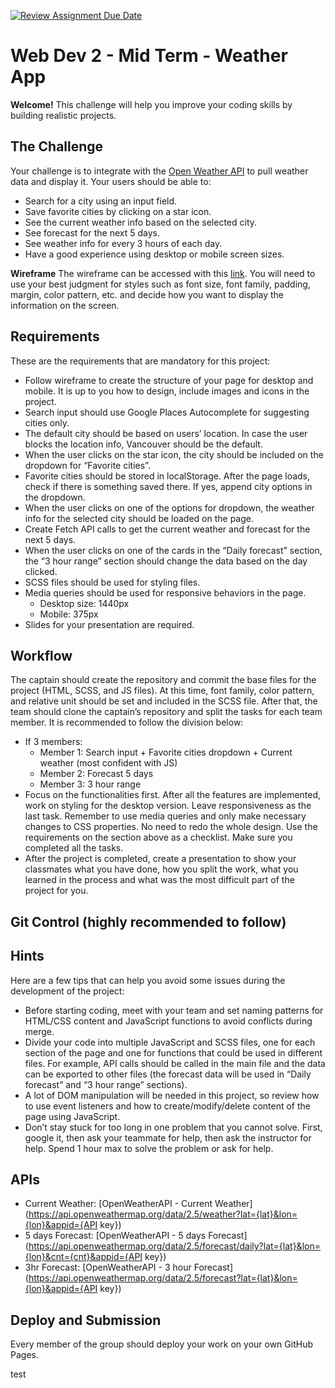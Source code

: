 [![Review Assignment Due Date](https://classroom.github.com/assets/deadline-readme-button-24ddc0f5d75046c5622901739e7c5dd533143b0c8e959d652212380cedb1ea36.svg)](https://classroom.github.com/a/cy3oiGoT)
# Web Dev 2 - Mid Term - Weather App

**Welcome!**
This challenge will help you improve your coding skills by building realistic projects.

## The Challenge

Your challenge is to integrate with the [Open Weather API]() to pull weather data and display it. Your users should be able to:

- Search for a city using an input field.
- Save favorite cities by clicking on a star icon.
- See the current weather info based on the selected city.
- See forecast for the next 5 days.
- See weather info for every 3 hours of each day.
- Have a good experience using desktop or mobile screen sizes.

**Wireframe**
The wireframe can be accessed with this [link](https://whimsical.com/5KrvqouiFGBcgW7RtQQMLV). You will need to use your best judgment for styles such as font size, font family, padding, margin, color pattern, etc. and decide how you want to display the information on the screen.

## Requirements

These are the requirements that are mandatory for this project:

- Follow wireframe to create the structure of your page for desktop and mobile. It is up to you how to design, include images and icons in the project.
- Search input should use Google Places Autocomplete for suggesting cities only.
- The default city should be based on users’ location. In case the user blocks the location info, Vancouver should be the default.
- When the user clicks on the star icon, the city should be included on the dropdown for “Favorite cities”.
- Favorite cities should be stored in localStorage. After the page loads, check if there is something saved there. If yes, append city options in the dropdown.
- When the user clicks on one of the options for dropdown, the weather info for the selected city should be loaded on the page.
- Create Fetch API calls to get the current weather and forecast for the next 5 days.
- When the user clicks on one of the cards in the “Daily forecast” section, the “3 hour range” section should change the data based on the day clicked.
- SCSS files should be used for styling files.
- Media queries should be used for responsive behaviors in the page.
  - Desktop size: 1440px
  - Mobile: 375px
- Slides for your presentation are required.

## Workflow

The captain should create the repository and commit the base files for the project (HTML, SCSS, and JS files). At this time, font family, color pattern, and relative unit should be set and included in the SCSS file. After that, the team should clone the captain’s repository and split the tasks for each team member. It is recommended to follow the division below:

- If 3 members:
  - Member 1: Search input + Favorite cities dropdown + Current weather (most confident with JS)
  - Member 2: Forecast 5 days
  - Member 3: 3 hour range
- Focus on the functionalities first. After all the features are implemented, work on styling for the desktop version. Leave responsiveness as the last task. Remember to use media queries and only make necessary changes to CSS properties. No need to redo the whole design. Use the requirements on the section above as a checklist. Make sure you completed all the tasks.
- After the project is completed, create a presentation to show your classmates what you have done, how you split the work, what you learned in the process and what was the most difficult part of the project for you.

## Git Control (highly recommended to follow)

## Hints

Here are a few tips that can help you avoid some issues during the development of the project:

- Before starting coding, meet with your team and set naming patterns for HTML/CSS content and JavaScript functions to avoid conflicts during merge.
- Divide your code into multiple JavaScript and SCSS files, one for each section of the page and one for functions that could be used in different files. For example, API calls should be called in the main file and the data can be exported to other files (the forecast data will be used in “Daily forecast” and “3 hour range” sections).
- A lot of DOM manipulation will be needed in this project, so review how to use event listeners and how to create/modify/delete content of the page using JavaScript.
- Don’t stay stuck for too long in one problem that you cannot solve. First, google it, then ask your teammate for help, then ask the instructor for help. Spend 1 hour max to solve the problem or ask for help.

## APIs

- Current Weather: [OpenWeatherAPI - Current Weather](https://api.openweathermap.org/data/2.5/weather?lat={lat}&lon={lon}&appid={API key})
- 5 days Forecast: [OpenWeatherAPI - 5 days Forecast](https://api.openweathermap.org/data/2.5/forecast/daily?lat={lat}&lon={lon}&cnt={cnt}&appid={API key})
- 3hr Forecast: [OpenWeatherAPI - 3 hour Forecast](https://api.openweathermap.org/data/2.5/forecast?lat={lat}&lon={lon}&appid={API key})

## Deploy and Submission

Every member of the group should deploy your work on your own GitHub Pages.


test